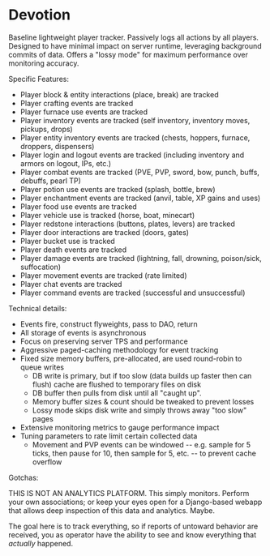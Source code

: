 Devotion
=============

Baseline lightweight player tracker. Passively logs all actions by all players. Designed to have minimal impact on server runtime, leveraging background commits of data. Offers a "lossy mode" for maximum performance over monitoring accuracy.

Specific Features:

* Player block & entity interactions (place, break) are tracked
* Player crafting events are tracked
* Player furnace use events are tracked
* Player inventory events are tracked (self inventory, inventory moves, pickups, drops)
* Player entity inventory events are tracked (chests, hoppers, furnace, droppers, dispensers)
* Player login and logout events are tracked (including inventory and armors on logout, IPs, etc.)
* Player combat events are tracked (PVE, PVP, sword, bow, punch, buffs, debuffs, pearl TP)
* Player potion use events are tracked (splash, bottle, brew)
* Player enchantment events are tracked (anvil, table, XP gains and uses)
* Player food use events are tracked
* Player vehicle use is tracked (horse, boat, minecart)
* Player redstone interactions (buttons, plates, levers) are tracked
* Player door interactions are tracked (doors, gates)
* Player bucket use is tracked
* Player death events are tracked
* Player damage events are tracked (lightning, fall, drowning, poison/sick, suffocation)
* Player movement events are tracked (rate limited)
* Player chat events are tracked
* Player command events are tracked (successful and unsuccessful)

Technical details:

* Events fire, construct flyweights, pass to DAO, return
* All storage of events is asynchronous
* Focus on preserving server TPS and performance
* Aggressive paged-caching methodology for event tracking
* Fixed size memory buffers, pre-allocated, are used round-robin to queue writes
   * DB write is primary, but if too slow (data builds up faster then can flush) cache are flushed to temporary files on disk
   * DB buffer then pulls from disk until all "caught up".
   * Memory buffer sizes & count should be tweaked to prevent losses
   * Lossy mode skips disk write and simply throws away "too slow" pages
* Extensive monitoring metrics to gauge performance impact
* Tuning parameters to rate limit certain collected data
   * Movement and PVP events can be windowed -- e.g. sample for 5 ticks, then pause for 10, then sample for 5, etc. -- to prevent cache overflow

Gotchas:

THIS IS NOT AN ANALYTICS PLATFORM. This simply monitors. Perform your own associations; or keep your eyes open for a Django-based webapp that allows deep inspection of this data and analytics. Maybe.

The goal here is to track everything, so if reports of untoward behavior are received, you as operator have the ability to see and know everything that *actually* happened.
